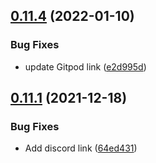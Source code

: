 ## [0.11.4](https://github.com/community-builders/community-builders.github-io/compare/v0.11.1...v0.11.4) (2022-01-10)


### Bug Fixes

* update Gitpod link ([e2d995d](https://github.com/community-builders/community-builders.github-io/commit/e2d995d2f22e96aa799824944b4dfa6a83e45609))



## [0.11.1](https://github.com/community-builders/community-builders.github-io/compare/64ed431f46a2c1ccc4b1d53e9e21ec6f5001ebff...v0.11.1) (2021-12-18)


### Bug Fixes

* Add discord link ([64ed431](https://github.com/community-builders/community-builders.github-io/commit/64ed431f46a2c1ccc4b1d53e9e21ec6f5001ebff))




